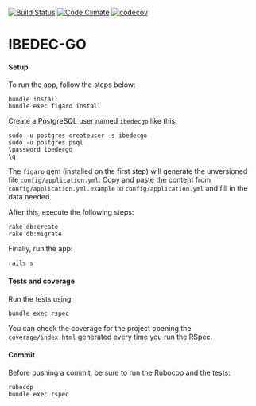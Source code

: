 [![Build Status](https://travis-ci.org/grascovit/ibedecgo.svg?branch=master)](https://travis-ci.org/grascovit/ibedecgo)
[![Code Climate](https://codeclimate.com/github/grascovit/ibedecgo/badges/gpa.svg)](https://codeclimate.com/github/grascovit/ibedecgo)
[![codecov](https://codecov.io/gh/grascovit/ibedecgo/branch/develop/graph/badge.svg)](https://codecov.io/gh/grascovit/ibedecgo)

# IBEDEC-GO

#### Setup
To run the app, follow the steps below:
```shell
bundle install
bundle exec figaro install
```
Create a PostgreSQL user named `ibedecgo` like this:
```shell
sudo -u postgres createuser -s ibedecgo
sudo -u postgres psql
\password ibedecgo
\q
```
The `figaro` gem (installed on the first step) will generate the unversioned file `config/application.yml`. Copy and paste the content from `config/application.yml.example` to `config/application.yml` and fill in the data needed.

After this, execute the following steps:
```shell
rake db:create
rake db:migrate
```
Finally, run the app:
```shell
rails s
```

#### Tests and coverage
Run the tests using:
```shell
bundle exec rspec
```
You can check the coverage for the project opening the `coverage/index.html` generated every time you run the RSpec.

#### Commit
Before pushing a commit, be sure to run the Rubocop and the tests:
```shell
rubocop
bundle exec rspec
```
